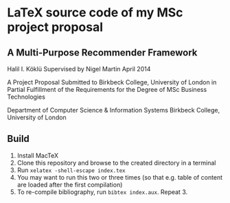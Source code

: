 # LaTeX source code of my MSc project proposal

## A Multi-Purpose Recommender Framework
Halil I. Köklü
Supervised by Nigel Martin
April 2014

A Project Proposal Submitted to
Birkbeck College, University of London
in Partial Fulfillment of the Requirements
for the Degree of MSc Business Technologies

Department of Computer Science & Information Systems
Birkbeck College, University of London

## Build

1. Install MacTeX
2. Clone this repository and browse to the created directory in a terminal
3. Run `xelatex -shell-escape index.tex`
4. You may want to run this two or three times (so that e.g. table of content are loaded after the first compilation)
5. To re-compile bibliography, run `bibtex index.aux`. Repeat 3.
